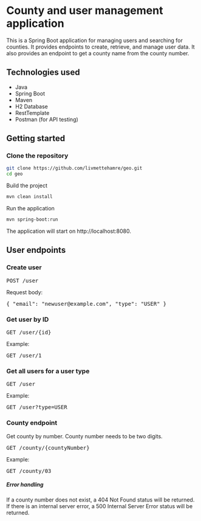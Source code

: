 # County and user management application

This is a Spring Boot application for managing users and searching for counties. It provides endpoints to create, retrieve, and manage user data. It also provides an endpoint to get a county name 
from the county number.

## Technologies used

- Java
- Spring Boot
- Maven
- H2 Database
- RestTemplate
- Postman (for API testing)

## Getting started

### Clone the repository

```bash
git clone https://github.com/livmettehamre/geo.git
cd geo
```

Build the project
```bash
mvn clean install
```

Run the application
```bash
mvn spring-boot:run
```

The application will start on http://localhost:8080.


## User endpoints
### Create user  
<pre>POST /user </pre> 
Request body:  
<pre>{ "email": "newuser@example.com", "type": "USER" } </pre>
### Get user by ID  
<pre>GET /user/{id} </pre> 
Example:  
<pre>GET /user/1 </pre>
### Get all users for a user type 
<pre>GET /user </pre> 
Example:  
<pre>GET /user?type=USER </pre>
### County endpoint
Get county by number. County number needs to be two digits.  
<pre>GET /county/{countyNumber} </pre> 
Example:
<pre>GET /county/03 </pre>

##### Error handling
If a county number does not exist, a 404 Not Found status will be returned.
If there is an internal server error, a 500 Internal Server Error status will be returned.